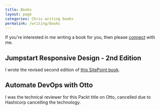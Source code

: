 ```yaml
---
title: Books
layout: page
categories: Chris writing books
permalink: /writing/books
---
```


If you're interested in me writing a book for you, then please [connect](/connect) with me.

## Jumpstart Responsive Design - 2nd Edition

I wrote the revised second edition of [this SitePoint book](https://www.sitepoint.com/store/jump-start-responsive-web-design/).

## Automate DevOps with Otto

I was the technical reviewer for this Packt title on Otto, cancelled due to Hashicorp cancelling the technology.

